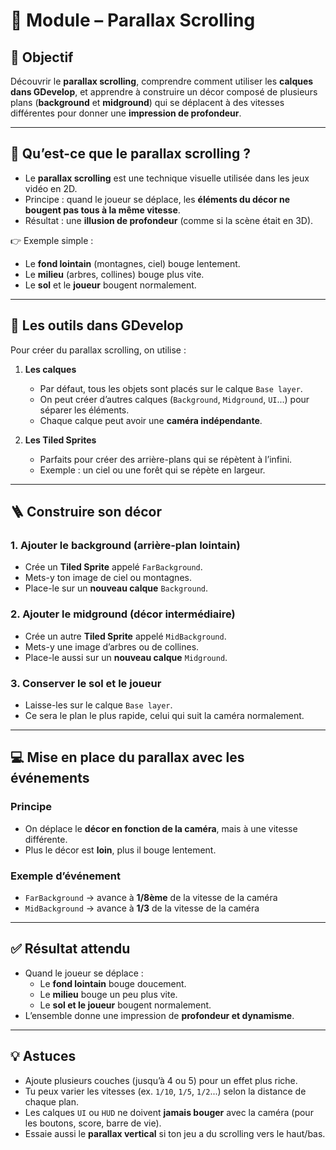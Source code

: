 # 🌌 Module – Parallax Scrolling

## 🎯 Objectif

Découvrir le **parallax scrolling**, comprendre comment utiliser les **calques dans GDevelop**, et apprendre à construire un décor composé de plusieurs plans (**background** et **midground**) qui se déplacent à des vitesses différentes pour donner une **impression de profondeur**.

---

## 🧠 Qu’est-ce que le parallax scrolling ?

- Le **parallax scrolling** est une technique visuelle utilisée dans les jeux vidéo en 2D.  
- Principe : quand le joueur se déplace, les **éléments du décor ne bougent pas tous à la même vitesse**.  
- Résultat : une **illusion de profondeur** (comme si la scène était en 3D).  

👉 Exemple simple :  
- Le **fond lointain** (montagnes, ciel) bouge lentement.  
- Le **milieu** (arbres, collines) bouge plus vite.  
- Le **sol** et le **joueur** bougent normalement.

---

## 🧰 Les outils dans GDevelop

Pour créer du parallax scrolling, on utilise :

1. **Les calques**  
   - Par défaut, tous les objets sont placés sur le calque `Base layer`.  
   - On peut créer d’autres calques (`Background`, `Midground`, `UI`...) pour séparer les éléments.  
   - Chaque calque peut avoir une **caméra indépendante**.

2. **Les Tiled Sprites**  
   - Parfaits pour créer des arrière-plans qui se répètent à l’infini.  
   - Exemple : un ciel ou une forêt qui se répète en largeur.

---

## 🪜 Construire son décor

### 1. Ajouter le **background** (arrière-plan lointain)
- Crée un **Tiled Sprite** appelé `FarBackground`.  
- Mets-y ton image de ciel ou montagnes.  
- Place-le sur un **nouveau calque** `Background`.

### 2. Ajouter le **midground** (décor intermédiaire)
- Crée un autre **Tiled Sprite** appelé `MidBackground`.  
- Mets-y une image d’arbres ou de collines.  
- Place-le aussi sur un **nouveau calque** `Midground`.

### 3. Conserver le sol et le joueur
- Laisse-les sur le calque `Base layer`.  
- Ce sera le plan le plus rapide, celui qui suit la caméra normalement.

---

## 💻 Mise en place du parallax avec les événements

### Principe
- On déplace le **décor en fonction de la caméra**, mais à une vitesse différente.  
- Plus le décor est **loin**, plus il bouge lentement.

### Exemple d’événement
- `FarBackground` → avance à **1/8ème** de la vitesse de la caméra  
- `MidBackground` → avance à **1/3** de la vitesse de la caméra  

---

## ✅ Résultat attendu

- Quand le joueur se déplace :  
  - Le **fond lointain** bouge doucement.  
  - Le **milieu** bouge un peu plus vite.  
  - Le **sol et le joueur** bougent normalement.  
- L’ensemble donne une impression de **profondeur et dynamisme**.

---

## 💡 Astuces

- Ajoute plusieurs couches (jusqu’à 4 ou 5) pour un effet plus riche.  
- Tu peux varier les vitesses (ex. `1/10`, `1/5`, `1/2`...) selon la distance de chaque plan.  
- Les calques `UI` ou `HUD` ne doivent **jamais bouger** avec la caméra (pour les boutons, score, barre de vie).  
- Essaie aussi le **parallax vertical** si ton jeu a du scrolling vers le haut/bas.  
